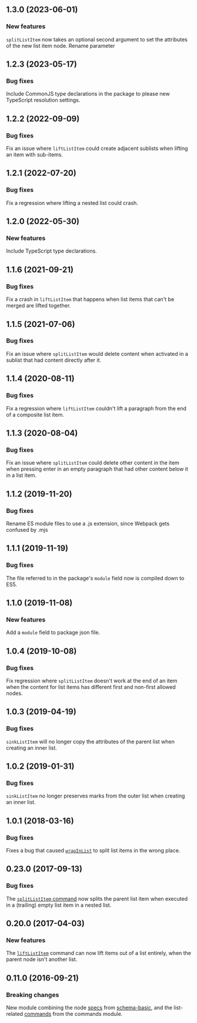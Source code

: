 ## 1.3.0 (2023-06-01)

### New features

`splitListItem` now takes an optional second argument to set the attributes of the new list item node. Rename parameter

## 1.2.3 (2023-05-17)

### Bug fixes

Include CommonJS type declarations in the package to please new TypeScript resolution settings.

## 1.2.2 (2022-09-09)

### Bug fixes

Fix an issue where `liftListItem` could create adjacent sublists when lifting an item with sub-items.

## 1.2.1 (2022-07-20)

### Bug fixes

Fix a regression where lifting a nested list could crash.

## 1.2.0 (2022-05-30)

### New features

Include TypeScript type declarations.

## 1.1.6 (2021-09-21)

### Bug fixes

Fix a crash in `liftListItem` that happens when list items that can't be merged are lifted together.

## 1.1.5 (2021-07-06)

### Bug fixes

Fix an issue where `splitListItem` would delete content when activated in a sublist that had content directly after it.

## 1.1.4 (2020-08-11)

### Bug fixes

Fix a regression where `liftListItem` couldn't lift a paragraph from the end of a composite list item.

## 1.1.3 (2020-08-04)

### Bug fixes

Fix an issue where `splitListItem` could delete other content in the item when pressing enter in an empty paragraph that had other content below it in a list item.

## 1.1.2 (2019-11-20)

### Bug fixes

Rename ES module files to use a .js extension, since Webpack gets confused by .mjs

## 1.1.1 (2019-11-19)

### Bug fixes

The file referred to in the package's `module` field now is compiled down to ES5.

## 1.1.0 (2019-11-08)

### New features

Add a `module` field to package json file.

## 1.0.4 (2019-10-08)

### Bug fixes

Fix regression where `splitListItem` doesn't work at the end of an item when the content for list items has different first and non-first allowed nodes.

## 1.0.3 (2019-04-19)

### Bug fixes

`sinkListItem` will no longer copy the attributes of the parent list when creating an inner list.

## 1.0.2 (2019-01-31)

### Bug fixes

`sinkListItem` no longer preserves marks from the outer list when creating an inner list.

## 1.0.1 (2018-03-16)

### Bug fixes

Fixes a bug that caused [`wrapInList`](https://prosemirror.net/docs/ref/#schema-list.wrapInList) to split list items in the wrong place.

## 0.23.0 (2017-09-13)

### Bug fixes

The [`splitListItem` command](https://prosemirror.net/docs/ref/version/0.23.0.html#schema-list.splitListItem) now splits the parent list item when executed in a (trailing) empty list item in a nested list.

## 0.20.0 (2017-04-03)

### New features

The [`liftListItem`](https://prosemirror.net/docs/ref/version/0.20.0.html#schema-list.liftListItem) command can now lift items out of a list entirely, when the parent node isn't another list.

## 0.11.0 (2016-09-21)

### Breaking changes

New module combining the node [specs](https://prosemirror.net/docs/ref/version/0.11.0.html#model.NodeSpec) from
[schema-basic](https://prosemirror.net/docs/ref/version/0.11.0.html#schema-basic), and the list-related
[commands](https://prosemirror.net/docs/ref/version/0.11.0.html#commands) from the commands module.

